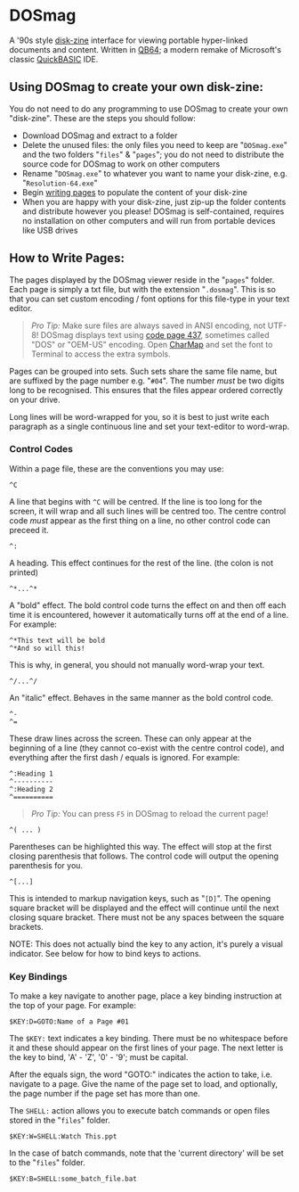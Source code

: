 # DOSmag #

A '90s style [disk-zine](https://en.wikipedia.org/wiki/Disk_magazine) interface for viewing portable hyper-linked documents and content. Written in [QB64](http://www.qb64.net/); a modern remake of Microsoft's classic [QuickBASIC](https://en.wikipedia.org/wiki/QuickBASIC) IDE.

## Using DOSmag to create your own disk-zine: ##

You do not need to do any programming to use DOSmag to create your own "disk-zine". These are the steps you should follow:

- Download DOSmag and extract to a folder
- Delete the unused files: the only files you need to keep are "`DOSmag.exe`" and the two folders "`files`" & "`pages`"; you do not need to distribute the source code for DOSmag to work on other computers
- Rename "`DOSmag.exe`" to whatever you want to name your disk-zine, e.g. "`Resolution-64.exe`"
- Begin [writing pages](#how-to-write-pages) to populate the content of your disk-zine
- When you are happy with your disk-zine, just zip-up the folder contents and distribute however you please! DOSmag is self-contained, requires no installation on other computers and will run from portable devices like USB drives

## How to Write Pages: ##

The pages displayed by the DOSmag viewer reside in the "`pages`" folder. Each page is simply a txt file, but with the extension "`.dosmag`". This is so that you can set custom encoding / font options for this file-type in your text editor.

> _Pro Tip:_ Make sure files are always saved in ANSI encoding, not UTF-8! DOSmag displays text using [code page 437](https://en.wikipedia.org/wiki/Code_page_437), sometimes called "DOS" or "OEM-US" encoding. Open [CharMap](https://en.wikipedia.org/wiki/Character_Map_(Windows)) and set the font to Terminal to access the extra symbols. 

Pages can be grouped into sets. Such sets share the same file name, but are suffixed by the page number e.g. "`#04`". The number *must* be two digits long to be recognised. This ensures that the files appear ordered correctly on your drive.

Long lines will be word-wrapped for you, so it is best to just write each paragraph as a single continuous line and set your text-editor to word-wrap.

### Control Codes ###

Within a page file, these are the conventions you may use:

```
^C
```

A line that begins with `^C` will be centred. If the line is too long for the screen, it will wrap and all such lines will be centred too. The centre control code *must* appear as the first thing on a line, no other control code can preceed it.

```
^:
```

A heading. This effect continues for the rest of the line. (the colon is not printed)

```
^*...^*
```

A "bold" effect. The bold control code turns the effect on and then off each time it is encountered, however it automatically turns off at the end of a line. For example:

```
^*This text will be bold
^*And so will this!
```

This is why, in general, you should not manually word-wrap your text.

```
^/...^/
```

An "italic" effect. Behaves in the same manner as the bold control code.

```
^-
^=
```

These draw lines across the screen. These can only appear at the beginning of a line (they cannot co-exist with the centre control code), and everything after the first dash / equals is ignored. For example:

```
^:Heading 1
^----------
^:Heading 2
^==========
```

> _Pro Tip:_ You can press `F5` in DOSmag to reload the current page!

```
^( ... )
```

Parentheses can be highlighted this way. The effect will stop at the first closing parenthesis that follows. The control code will output the opening parenthesis for you.

```
^[...]
```

This is intended to markup navigation keys, such as "`[D]`". The opening square bracket will be displayed and the effect will continue until the next closing square bracket. There must not be any spaces between the square brackets.

NOTE: This does not actually bind the key to any action, it's purely a visual indicator. See below for how to bind keys to actions.

### Key Bindings ###

To make a key navigate to another page, place a key binding instruction at the top of your page. For example:

```
$KEY:D=GOTO:Name of a Page #01
```

The `$KEY:` text indicates a key binding. There must be no whitespace before it and these should appear on the first lines of your page. The next letter is the key to bind, 'A' - 'Z', '0' - '9'; must be capital.

After the equals sign, the word "GOTO:" indicates the action to take, i.e. navigate to a page. Give the name of the page set to load, and optionally, the page number if the page set has more than one.

The `SHELL:` action allows you to execute batch commands or open files stored in the "`files`" folder.

```
$KEY:W=SHELL:Watch This.ppt
```

In the case of batch commands, note that the 'current directory' will be set to the "`files`" folder.

```
$KEY:B=SHELL:some_batch_file.bat
```

